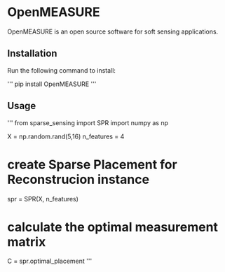 # OpenMEASURE

OpenMEASURE is an open source software for soft sensing applications.

## Installation

Run the following command to install:

'''
pip install OpenMEASURE
'''

## Usage

'''
from sparse_sensing import SPR
import numpy as np

X = np.random.rand(5,16)
n_features = 4

# create Sparse Placement for Reconstrucion instance
spr = SPR(X, n_features)

# calculate the optimal measurement matrix
C = spr.optimal_placement
'''


